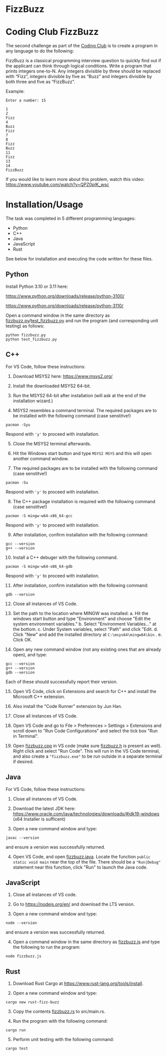 # FizzBuzz

# Coding Club FizzBuzz

The second challenge as part of the [Coding Club](https://teams.microsoft.com/l/team/19%3aQjxVFz5CwSOZ0nKM9tUXDfMh5xLaqD_Jn5hwdVgqEEs1%40thread.tacv2/conversations?groupId=1a34467b-4e60-461c-a845-202847e59a20&tenantId=1b16ab3e-b8f6-4fe3-9f3e-2db7fe549f6a) is to create a program in any language to do the following:

FizzBuzz is a classical programming interview question to quickly find out if the applicant can think through logical conditions. Write a program that prints integers one-to-N. Any integers divisible by three should be replaced with “Fizz”, integers divisible by five as “Buzz” and integers divisible by both three and five as “FizzBuzz”.

Example:

```
Enter a number: 15

1
2
Fizz
4
Buzz
Fizz
7
8
Fizz
Buzz
11
Fizz
13
14
FizzBuzz
```

If you would like to learn more about this problem, watch this video: https://www.youtube.com/watch?v=QPZ0pIK_wsc

# Installation/Usage

The task was completed in 5 different programming languages:

- Python
- C++
- Java
- JavaScript
- Rust

See below for installation and executing the code written for these files.

## Python

Install Python 3.10 or 3.11 here:

https://www.python.org/downloads/release/python-3100/

https://www.python.org/downloads/release/python-3110/

Open a command window in the same directory as [fizzbuzz.py](fizzbuzz.py)/[test_fizzbuzz.py](test_fizzbuzz.py) and run the program (and corresponding unit testing) as follows:

```
python fizzbuzz.py
python test_fizzbuzz.py
```

## C++

For VS Code, follow these instructions:

1. Download MSYS2 here: https://www.msys2.org/

2. Install the downloaded MSYS2 64-bit.

3. Run the MSYS2 64-bit after installation (will ask at the end of the installation wizard.)

4. MSYS2 resembles a command terminal. The required packages are to be installed with the following command (case senstitve!)

```
pacman -Syu
```

Respond with `'y'` to proceed with installation.

5. Close the MSYS2 terminal afterwards.

6. Hit the Windows start button and type `MSYS2 MSYS` and this will open another command window.

7. The required packages are to be installed with the following command (case senstitve!)

```
pacman -Su
```

Respond with `'y'` to proceed with installation.

8. The C++ package installation is required with the following command (case senstitve!)

```
pacman -S mingw-w64-x86_64-gcc
```

Respond with `'y'` to proceed with installation.

9. After installation, confirm installation with the following command:

```
gcc --version
g++ --version
```

10. Install a C++ debuger with the following command.

```
pacman -S mingw-w64-x86_64-gdb
```

Respond with `'y'` to proceed with installation.

11. After installation, confirm installation with the following command:

```
gdb --version
```

12. Close all instances of VS Code.

13. Set the path to the location where MINGW was installed:
    a. Hit the windows start button and type "Environment" and choose "Edit the system environment variables."
    b. Select "Environment Variables..." at the bottom.
    c. Under System variables, select "Path" and click "Edit.
    d. Click "New" and add the installed directory at `C:\msys64\mingw64\bin` .
    e. Click OK.

14. Open any new command window (not any existing ones that are already open), and type:

```
gcc --version
g++ --version
gdb --version
```

Each of these should successfully report their version.

15. Open VS Code, click on Extensions and search for C++ and install the Microsoft C++ extension.

16. Also install the "Code Runner" extension by Jun Han.

17. Close all instances of VS Code.

18. Open VS Code and go to File > Preferences > Settings > Extensions and scroll down to "Run Code Configurations" and select the tick box "Run in Terminal".

19. Open [fizzbuzz.cpp](fizzbuzz.cpp) in VS code (make sure [fizzbuzz.h](fizzbuzz.h) is present as well). Right click and select "Run Code". This will run in the VS Code terminal, and also create a `"fizzbuzz.exe"` to be run outside in a separate terminal if desired.

## Java

For VS Code, follow these instructions:

1. Close all instances of VS Code.

2. Download the latest JDK here: https://www.oracle.com/java/technologies/downloads/#jdk19-windows (x64 Installer is sufficent)

3. Open a new command window and type:

```
javac --version
```

and ensure a version was successfully returned.

4. Open VS Code, and open [fizzbuzz.java](fizzbuzz.java). Locate the function `public static void main` near the top of the file. There should be a `"Run|Debug"` statement near this function, click "Run" to launch the Java code.

## JavaScript

1. Close all instances of VS code.

2. Go to https://nodejs.org/en/ and download the LTS version.

3. Open a new command window and type:

```
node --version
```

and ensure a version was successfully returned.

4. Open a command window in the same directory as [fizzbuzz.js](fizzbuzz.js) and type the following to run the program:

```
node fizzbuzz.js
```

## Rust

1. Download Rust Cargo at https://www.rust-lang.org/tools/install.

2. Open a new command window and type:

```
cargo new rust-fizz-buzz
```

3. Copy the contents [fizzbuzz.rs](fizzbuzz.rs) to src/main.rs.

4. Run the program with the following command:

```
cargo run
```

5. Perform unit testing with the following command:

```
cargo test
```
